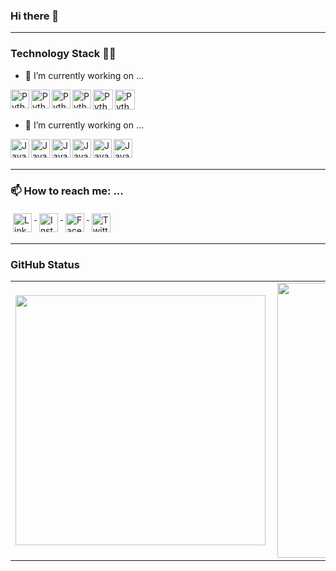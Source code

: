 ### Hi there 👋
<hr/>

### Technology Stack 👩‍💻

- 🔭 I’m currently working on ...

<img align="left" alt="Python" width="30px" src="https://raw.githubusercontent.com/jmnote/z-icons/master/svg/python.svg" />
<img align="left" alt="Python" width="30px" src="https://raw.githubusercontent.com/jmnote/z-icons/master/svg/git.svg" />
<img align="left" alt="Python" width="30px" src="https://raw.githubusercontent.com/jmnote/z-icons/master/svg/bash.svg" />
<img align="left" alt="Python" width="30px" src="https://icon-icons.com/icons2/2107/PNG/32/file_type_aws_icon_130732.png" />
<img align="left" alt="Python" width="32px" src="https://cdn.iconscout.com/icon/free/png-256/google-cloud-189812.png" />
<img align="left" alt="Python" width="32px" src="https://www.developmentlabs.com/wp-content/uploads/2018/03/AWSLambda.png" />


<br/>
<br/>

- 🔭 I’m currently working on ...
<img align="left" alt="Java" width="30px" src="https://raw.githubusercontent.com/jmnote/z-icons/master/svg/java.svg" />
<img align="left" alt="Java" width="30px" src="https://raw.githubusercontent.com/jmnote/z-icons/master/32x32/php.png" />
<img align="left" alt="Java" width="30px" src="https://raw.githubusercontent.com/jmnote/z-icons/master/svg/c.svg" />
<img align="left" alt="Java" width="30px" src="https://raw.githubusercontent.com/jmnote/z-icons/master/svg/cpp.svg" />
<img align="left" alt="Java" width="30px" src="https://raw.githubusercontent.com/jmnote/z-icons/master/svg/csharp.svg" />
<img align="left" alt="Java" width="30px" src="https://raw.githubusercontent.com/jmnote/z-icons/master/svg/javascript.svg" />
<br/><br/>

<hr/>

### 📫 How to reach me: ...


<a href="https://www.linkedin.com/in/handerson-medeiros/">
  <img width="30px" src="https://www.flaticon.com/svg/static/icons/svg/174/174857.svg" alt="LinkedIn" style="vertical-align:top; margin:4px"/>
</a>

<a href="https://www.instagram.com/handboy/">
  <img width="30px" src="https://www.flaticon.com/svg/static/icons/svg/174/174855.svg" alt="Instagram" style="vertical-align:top; margin:4px"/>
</a>

<a href="https://www.facebook.com/HandMedeiros">
  <img  width="30px" src="https://www.flaticon.com/svg/static/icons/svg/174/174848.svg" alt="Facebook" style="vertical-align:top; margin:4px"/>
</a>

<a href="https://twitter.com/HandBoy">
  <img width="30px" src="https://www.flaticon.com/svg/static/icons/svg/174/174876.svg" alt="Twitter" style="vertical-align:top; margin:4px"/>
</a>  
<hr>

### GitHub Status
<center>
<table>
  <tr>
      <td><img width="400px" align="left" src="https://github-readme-stats.vercel.app/api/top-langs/?username=HandBoy&hide=html&layout=compact&theme=react" /></td>
      <td><img width="440px" align="left" src="https://github-readme-stats.vercel.app/api?username=HandBoy&theme=react&show_icons=true" /></td>
  </tr>  
</table>
</center>

<!--
**HandBoy/HandBoy** is a ✨ _special_ ✨ repository because its `README.md` (this file) appears on your GitHub profile.

Here are some ideas to get you started:

- 🌱 I’m currently learning ...
- 👯 I’m looking to collaborate on ...
- 🤔 I’m looking for help with ...
- 💬 Ask me about ...


- 😄 Pronouns: ...
- ⚡ Fun fact: ...
-->
